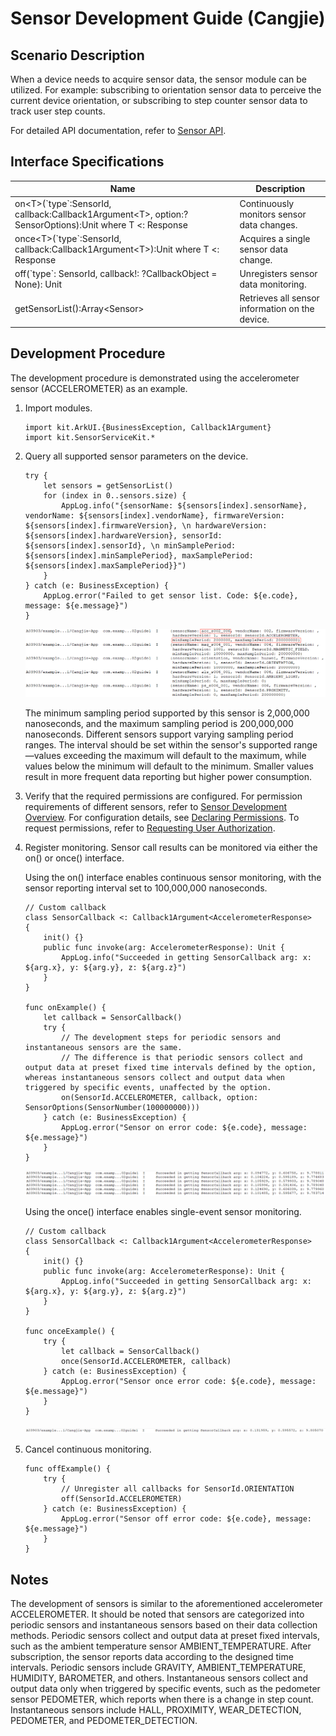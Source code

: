 # Sensor Development Guide (Cangjie)

## Scenario Description

When a device needs to acquire sensor data, the sensor module can be utilized. For example: subscribing to orientation sensor data to perceive the current device orientation, or subscribing to step counter sensor data to track user step counts.

For detailed API documentation, refer to [Sensor API](../../../../reference/source_en/SensorServiceKit/cj-apis-sensor.md).

## Interface Specifications

| Name | Description |
| -------- | -------- |
| on\<T>(\`type\`:SensorId, callback:Callback1Argument\<T>, option:?SensorOptions):Unit where T <: Response | Continuously monitors sensor data changes. |
| once\<T>(\`type\`:SensorId, callback:Callback1Argument\<T>):Unit where T <: Response | Acquires a single sensor data change. |
| off(\`type\`: SensorId, callback!: ?CallbackObject = None): Unit | Unregisters sensor data monitoring. |
| getSensorList():Array\<Sensor> | Retrieves all sensor information on the device. |

## Development Procedure

The development procedure is demonstrated using the accelerometer sensor (ACCELEROMETER) as an example.

1. Import modules.

    <!-- compile -->

    ```cangjie
    import kit.ArkUI.{BusinessException, Callback1Argument}
    import kit.SensorServiceKit.*
    ```

2. Query all supported sensor parameters on the device.

    <!-- compile -->

    ```cangjie
    try {
        let sensors = getSensorList()
        for (index in 0..sensors.size) {
            AppLog.info("{sensorName: ${sensors[index].sensorName}, vendorName: ${sensors[index].vendorName}, firmwareVersion: ${sensors[index].firmwareVersion}, \n hardwareVersion: ${sensors[index].hardwareVersion}, sensorId: ${sensors[index].sensorId}, \n minSamplePeriod: ${sensors[index].minSamplePeriod}, maxSamplePeriod: ${sensors[index].maxSamplePeriod}}")
        }
    } catch (e: BusinessException) {
        AppLog.error("Failed to get sensor list. Code: ${e.code}, message: ${e.message}")
    }
    ```

    ![sensor-list](figures/sensor-list.png)

    The minimum sampling period supported by this sensor is 2,000,000 nanoseconds, and the maximum sampling period is 200,000,000 nanoseconds. Different sensors support varying sampling period ranges. The interval should be set within the sensor's supported range—values exceeding the maximum will default to the maximum, while values below the minimum will default to the minimum. Smaller values result in more frequent data reporting but higher power consumption.

3. Verify that the required permissions are configured. For permission requirements of different sensors, refer to [Sensor Development Overview](./cj-sensor-overview.md#constraints-and-limitations). For configuration details, see [Declaring Permissions](../../security/AccessToken/cj-declare-permissions.md). To request permissions, refer to [Requesting User Authorization](../../security/AccessToken/cj-request-user-authorization.md).

4. Register monitoring. Sensor call results can be monitored via either the on() or once() interface.

   Using the on() interface enables continuous sensor monitoring, with the sensor reporting interval set to 100,000,000 nanoseconds.

    <!-- compile -->

    ```cangjie
    // Custom callback
    class SensorCallback <: Callback1Argument<AccelerometerResponse>
    {
        init() {}
        public func invoke(arg: AccelerometerResponse): Unit {
            AppLog.info("Succeeded in getting SensorCallback arg: x: ${arg.x}, y: ${arg.y}, z: ${arg.z}")
        }
    }

    func onExample() {
        let callback = SensorCallback()
        try {
            // The development steps for periodic sensors and instantaneous sensors are the same. 
            // The difference is that periodic sensors collect and output data at preset fixed time intervals defined by the option, whereas instantaneous sensors collect and output data when triggered by specific events, unaffected by the option.
            on(SensorId.ACCELEROMETER, callback, option: SensorOptions(SensorNumber(100000000)))
        } catch (e: BusinessException) {
            AppLog.error("Sensor on error code: ${e.code}, message: ${e.message}")
        }
    }
    ```

    ![sensor-on](figures/sensor-on.png)

   Using the once() interface enables single-event sensor monitoring.

    <!-- compile -->

    ```cangjie
    // Custom callback
    class SensorCallback <: Callback1Argument<AccelerometerResponse>
    {
        init() {}
        public func invoke(arg: AccelerometerResponse): Unit {
            AppLog.info("Succeeded in getting SensorCallback arg: x: ${arg.x}, y: ${arg.y}, z: ${arg.z}")
        }
    }

    func onceExample() {
        try {
            let callback = SensorCallback()
            once(SensorId.ACCELEROMETER, callback)
        } catch (e: BusinessException) {
            AppLog.error("Sensor once error code: ${e.code}, message: ${e.message}")
        }
    }
    ```

    ![sensor-once](figures/sensor-once.png)

5. Cancel continuous monitoring.

    <!-- compile -->

    ```cangjie
    func offExample() {
        try {
            // Unregister all callbacks for SensorId.ORIENTATION
            off(SensorId.ACCELEROMETER)
        } catch (e: BusinessException) {
            AppLog.error("Sensor off error code: ${e.code}, message: ${e.message}")
        }
    }
    ```

## Notes

The development of sensors is similar to the aforementioned accelerometer ACCELEROMETER. It should be noted that sensors are categorized into periodic sensors and instantaneous sensors based on their data collection methods. Periodic sensors collect and output data at preset fixed intervals, such as the ambient temperature sensor AMBIENT_TEMPERATURE. After subscription, the sensor reports data according to the designed time intervals. Periodic sensors include GRAVITY, AMBIENT_TEMPERATURE, HUMIDITY, BAROMETER, and others. Instantaneous sensors collect and output data only when triggered by specific events, such as the pedometer sensor PEDOMETER, which reports when there is a change in step count. Instantaneous sensors include HALL, PROXIMITY, WEAR_DETECTION, PEDOMETER, and PEDOMETER_DETECTION.